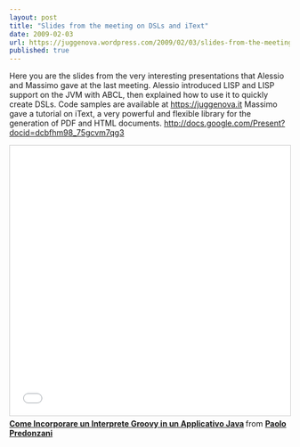 ```yaml
---
layout: post
title: "Slides from the meeting on DSLs and iText"
date: 2009-02-03
url: https://juggenova.wordpress.com/2009/02/03/slides-from-the-meeting-on-dsls-and-itext/
published: true 
---
```


Here you are the slides from the very interesting presentations that Alessio and Massimo gave at the last meeting. Alessio introduced LISP and LISP support on the JVM with ABCL, then explained how to use it to quickly create DSLs. Code samples are available at https://juggenova.it Massimo gave a tutorial on iText, a very powerful and flexible library for the generation of PDF and HTML documents. http://docs.google.com/Present?docid=dcbfhm98_75gcvm7qg3 

<iframe src="//www.slideshare.net/slideshow/embed_code/key/NTZi8ooRINA0tX" width="595" height="485" frameborder="0" marginwidth="0" marginheight="0" scrolling="no" style="border:1px solid #CCC; border-width:1px; margin-bottom:5px; max-width: 100%;" allowfullscreen> </iframe> <div style="margin-bottom:5px"> <strong> <a href="//www.slideshare.net/slideshow/embedding-groovy-16275090/16275090" title="Come Incorporare un Interprete Groovy in un Applicativo Java" target="_blank">Come Incorporare un Interprete Groovy in un Applicativo Java</a> </strong> from <strong><a href="//www.slideshare.net/predo" target="_blank">Paolo Predonzani</a></strong> </div>